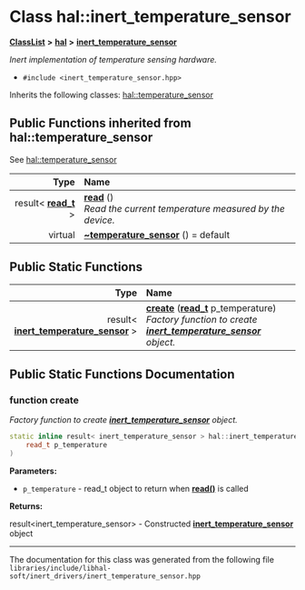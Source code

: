 

# Class hal::inert\_temperature\_sensor



[**ClassList**](annotated.md) **>** [**hal**](namespacehal.md) **>** [**inert\_temperature\_sensor**](classhal_1_1inert__temperature__sensor.md)



_Inert implementation of temperature sensing hardware._ 

* `#include <inert_temperature_sensor.hpp>`



Inherits the following classes: [hal::temperature\_sensor](classhal_1_1temperature__sensor.md)
























































## Public Functions inherited from hal::temperature_sensor

See [hal::temperature\_sensor](classhal_1_1temperature__sensor.md)

| Type | Name |
| ---: | :--- |
|  result&lt; [**read\_t**](structhal_1_1temperature__sensor_1_1read__t.md) &gt; | [**read**](#function-read) () <br>_Read the current temperature measured by the device._  |
| virtual  | [**~temperature\_sensor**](#function-temperature_sensor) () = default<br> |


## Public Static Functions

| Type | Name |
| ---: | :--- |
|  result&lt; [**inert\_temperature\_sensor**](classhal_1_1inert__temperature__sensor.md) &gt; | [**create**](#function-create) ([**read\_t**](structhal_1_1temperature__sensor_1_1read__t.md) p\_temperature) <br>_Factory function to create_ [_**inert\_temperature\_sensor**_](classhal_1_1inert__temperature__sensor.md) _object._ |




















































## Public Static Functions Documentation




### function create 

_Factory function to create_ [_**inert\_temperature\_sensor**_](classhal_1_1inert__temperature__sensor.md) _object._
```C++
static inline result< inert_temperature_sensor > hal::inert_temperature_sensor::create (
    read_t p_temperature
) 
```





**Parameters:**


* `p_temperature` - read\_t object to return when [**read()**](classhal_1_1temperature__sensor.md#function-read) is called 



**Returns:**

result&lt;inert\_temperature\_sensor&gt; - Constructed [**inert\_temperature\_sensor**](classhal_1_1inert__temperature__sensor.md) object 





        

------------------------------
The documentation for this class was generated from the following file `libraries/include/libhal-soft/inert_drivers/inert_temperature_sensor.hpp`

